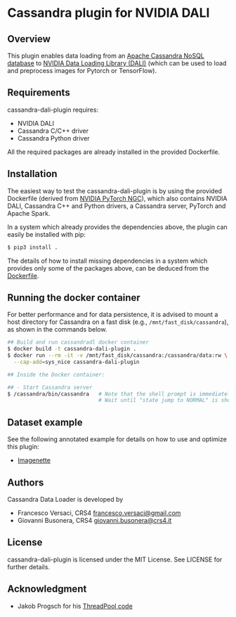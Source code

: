 # Cassandra plugin for NVIDIA DALI

## Overview

This plugin enables data loading from an [Apache Cassandra NoSQL
database](https://cassandra.apache.org) to [NVIDIA Data Loading
Library (DALI)](https://github.com/NVIDIA/DALI) (which can be used to
load and preprocess images for Pytorch or TensorFlow).

## Requirements

cassandra-dali-plugin requires:
- NVIDIA DALI
- Cassandra C/C++ driver
- Cassandra Python driver

All the required packages are already installed in the provided
Dockerfile.

## Installation

The easiest way to test the cassandra-dali-plugin is by using the
provided Dockerfile (derived from [NVIDIA PyTorch
NGC](https://catalog.ngc.nvidia.com/orgs/nvidia/containers/pytorch)),
which also contains NVIDIA DALI, Cassandra C++ and Python drivers,
a Cassandra server, PyTorch and Apache Spark.

In a system which already provides the dependencies above, the plugin
can easily be installed with pip:
```bash
$ pip3 install .
```

The details of how to install missing dependencies in a system which
provides only some of the packages above, can be deduced from the
[Dockerfile](Dockerfile).

## Running the docker container

For better performance and for data persistence, it is advised to
mount a host directory for Cassandra on a fast disk (e.g.,
`/mnt/fast_disk/cassandra`), as shown in the commands below.

```bash
## Build and run cassandradl docker container
$ docker build -t cassandra-dali-plugin .
$ docker run --rm -it -v /mnt/fast_disk/cassandra:/cassandra/data:rw \
  --cap-add=sys_nice cassandra-dali-plugin

## Inside the Docker container:

## - Start Cassandra server
$ /cassandra/bin/cassandra   # Note that the shell prompt is immediately returned
                             # Wait until "state jump to NORMAL" is shown (about 1 minute)
```

## Dataset example

See the following annotated example for details on how to use and optimize this
plugin:
- [Imagenette](examples/imagenette/)

## Authors

Cassandra Data Loader is developed by
  * Francesco Versaci, CRS4 <francesco.versaci@gmail.com>
  * Giovanni Busonera, CRS4 <giovanni.busonera@crs4.it>

## License

cassandra-dali-plugin is licensed under the MIT License.  See LICENSE
for further details.

## Acknowledgment

- Jakob Progsch for his [ThreadPool code](https://github.com/progschj/ThreadPool)

